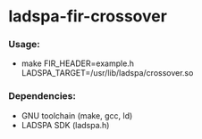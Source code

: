 # ladspa-fir-crossover

### Usage:
- make FIR_HEADER=example.h LADSPA_TARGET=/usr/lib/ladspa/crossover.so

### Dependencies:
- GNU toolchain (make, gcc, ld)
- LADSPA SDK (ladspa.h)
